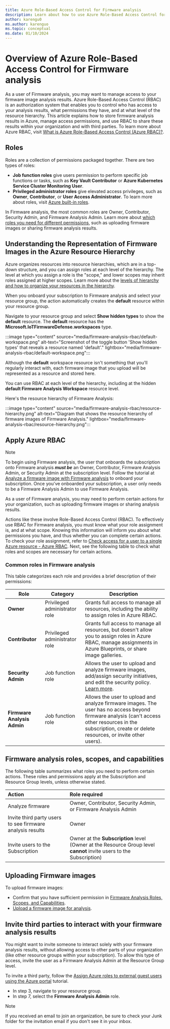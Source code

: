 ```yaml
---
title: Azure Role-Based Access Control for Firmware analysis
description: Learn about how to use Azure Role-Based Access Control for Firmware Analysis.
author: karengu0
ms.author: karenguo
ms.topic: conceptual
ms.date: 01/10/2024
---
```


# Overview of Azure Role-Based Access Control for Firmware analysis
As a user of Firmware analysis, you may want to manage access to your firmware image analysis results. Azure Role-Based Access Control (RBAC) is an authorization system that enables you to control who has access to your analysis results, what permissions they have, and at what level of the resource hierarchy. This article explains how to store firmware analysis results in Azure, manage access permissions, and use RBAC to share these results within your organization and with third parties. To learn more about Azure RBAC, visit [What is Azure Role-Based Access Control (Azure RBAC)?](./../role-based-access-control/overview.md).

## Roles
Roles are a collection of permissions packaged together. There are two types of roles:

* **Job function roles** give users permission to perform specific job functions or tasks, such as **Key Vault Contributor** or **Azure Kubernetes Service Cluster Monitoring User**. 
* **Privileged administrator roles** give elevated access privileges, such as **Owner**, **Contributor**, or **User Access Administrator**. To learn more about roles, visit [Azure built-in roles](./../role-based-access-control/built-in-roles.md).

In Firmware analysis, the most common roles are Owner, Contributor, Security Admin, and Firmware Analysis Admin. Learn more about [which roles you need for different permissions](./firmware-analysis-rbac.md#firmware-analysis-roles-scopes-and-capabilities), such as uploading firmware images or sharing firmware analysis results.

## Understanding the Representation of Firmware Images in the Azure Resource Hierarchy
Azure organizes resources into resource hierarchies, which are in a top-down structure, and you can assign roles at each level of the hierarchy. The level at which you assign a role is the "scope," and lower scopes may inherit roles assigned at higher scopes. Learn more about the [levels of hierarchy and how to organize your resources in the hierarchy](/azure/cloud-adoption-framework/ready/azure-setup-guide/organize-resources).

When you onboard your subscription to Firmware analysis and select your resource group, the action automatically creates the **default** resource within your resource group.

Navigate to your resource group and select **Show hidden types** to show the **default** resource. The **default** resource has the **Microsoft.IoTFirmwareDefense.workspaces** type.

:::image type="content" source="media/firmware-analysis-rbac/default-workspace.png" alt-text="Screenshot of the toggle button 'Show hidden types' that reveals a resource named 'default'." lightbox="media/firmware-analysis-rbac/default-workspace.png":::
 
Although the **default** workspace resource isn't something that you'll regularly interact with, each firmware image that you upload will be represented as a resource and stored here.

You can use RBAC at each level of the hierarchy, including at the hidden **default Firmware Analysis Workspace** resource level. 

Here's the resource hierarchy of Firmware Analysis:

:::image type="content" source="media/firmware-analysis-rbac/resource-hierarchy.png" alt-text="Diagram that shows the resource hierarchy of firmware images of Firmware Analysis." lightbox="media/firmware-analysis-rbac/resource-hierarchy.png":::

## Apply Azure RBAC

> [!Note]
> To begin using Firmware analysis, the user that onboards the subscription onto Firmware analysis ***must be*** an Owner, Contributor, Firmware Analysis Admin, or Security Admin at the subscription level. Follow the tutorial at [Analyze a firmware image with Firmware analysis](./tutorial-analyze-firmware.md#onboard-your-subscription-to-use-firmware-analysis) to onboard your subscription. Once you've onboarded your subscription, a user only needs to be a Firmware Analysis Admin to use Firmware Analysis.
> 

As a user of Firmware analysis, you may need to perform certain actions for your organization, such as uploading firmware images or sharing analysis results.

Actions like these involve Role-Based Access Control (RBAC). To effectively use RBAC for Firmware analysis, you must know what your role assignment is, and at what scope. Knowing this information will inform you about what permissions you have, and thus whether you can complete certain actions. To check your role assignment, refer to [Check access for a user to a single Azure resource - Azure RBAC](./../role-based-access-control/check-access.md). Next, see the following table to check what roles and scopes are necessary for certain actions.

### Common roles in Firmware analysis

This table categorizes each role and provides a brief description of their permissions:

**Role** | **Category** | **Description**
---|---|---
**Owner** | Privileged administrator role | Grants full access to manage all resources, including the ability to assign roles in Azure RBAC.
**Contributor** | Privileged administrator role | Grants full access to manage all resources, but doesn't allow you to assign roles in Azure RBAC, manage assignments in Azure Blueprints, or share image galleries.
**Security Admin** | Job function role | Allows the user to upload and analyze firmware images, add/assign security initiatives, and edit the security policy. [Learn more](/azure/defender-for-cloud/permissions).
**Firmware Analysis Admin** | Job function role | Allows the user to upload and analyze firmware images. The user has no access beyond firmware analysis (can't access other resources in the subscription, create or delete resources, or invite other users).

## Firmware analysis roles, scopes, and capabilities

The following table summarizes what roles you need to perform certain actions. These roles and permissions apply at the Subscription and Resource Group levels, unless otherwise stated.

**Action** | **Role required**
:---|:---
Analyze firmware | Owner, Contributor, Security Admin, or Firmware Analysis Admin
Invite third party users to see firmware analysis results | Owner
Invite users to the Subscription | Owner at the **Subscription** level (Owner at the Resource Group level **cannot** invite users to the Subscription)

## Uploading Firmware images
To upload firmware images:

* Confirm that you have sufficient permission in [Firmware Analysis Roles, Scopes, and Capabilities](#firmware-analysis-roles-scopes-and-capabilities).
* [Upload a firmware image for analysis](./tutorial-analyze-firmware.md#upload-a-firmware-image-for-analysis).

## Invite third parties to interact with your firmware analysis results
You might want to invite someone to interact solely with your firmware analysis results, without allowing access to other parts of your organization (like other resource groups within your subscription). To allow this type of access, invite the user as a Firmware Analysis Admin at the Resource Group level.

To invite a third party, follow the [Assign Azure roles to external guest users using the Azure portal](./../role-based-access-control/role-assignments-external-users.md#invite-an-external-user-to-your-directory) tutorial.

* In step 3, navigate to your resource group.
* In step 7, select the **Firmware Analysis Admin** role.

> [!Note]
> If you received an email to join an organization, be sure to check your Junk folder for the invitation email if you don't see it in your inbox.
> 